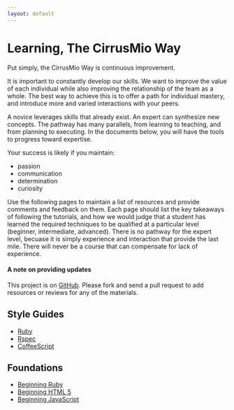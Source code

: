 ```yaml
---
layout: default
---
```


# Learning, The CirrusMio Way

Put simply, the CirrusMio Way is continuous improvement.

It is important to constantly develop our skills. We want to improve the
value of each individual while also improving the relationship of the team as a
whole. The best way to achieve this is to offer a path for individual mastery,
and introduce more and varied interactions with your peers.

A novice leverages skills that already exist. An expert can synthesize new
concepts. The pathway has many parallels, from learning to teaching, and from
planning to executing. In the documents below, you will have the tools to
progress toward expertise.

Your success is likely if you maintain:

* passion
* communication
* determination
* curiosity

Use the following pages to maintain a list of resources and provide comments and
feedback on them. Each page should list the key takeaways of following the
tutorials, and how we would judge that a student has learned the required
techniques to be qualified at a particular level (beginner, intermediate,
advanced). There is no pathway for the expert level, becuase it is simply
experience and interaction that provide the last mile. There will never be a
course that can compensate for lack of experience.</p>

#### A note on providing updates

This project is on [GitHub][gh]. Please fork and send a pull request to add
resources or reviews for any of the materials.

## Style Guides

* [Ruby][ruby]
* [Rspec][rspec]
* [CoffeeScript][coffeescript]

## Foundations

* [Beginning Ruby][beginning-ruby]
* [Beginning HTML 5][beginning-html]
* [Beginning JavaScript][beginning-js]

[gh]: http://github.com/CirrusMio/learning-things
[beginning-ruby]: beginning-ruby.html
[beginning-html]: beginning-html5.html
[beginning-js]: beginning-javascript.html

[ruby]: style-guides/ruby.html
[rspec]: style-guides/rspec.html
[coffeescript]: style-guides/coffeescript.html
